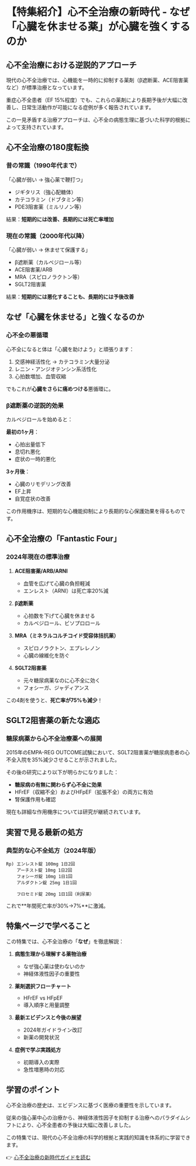 # 【特集紹介】心不全治療の新時代 - なぜ「心臓を休ませる薬」が心臓を強くするのか

## 心不全治療における逆説的アプローチ

現代の心不全治療では、心機能を一時的に抑制する薬剤（β遮断薬、ACE阻害薬など）が標準治療となっています。

重症心不全患者（EF 15%程度）でも、これらの薬剤により長期予後が大幅に改善し、日常生活動作が可能になる症例が多く報告されています。

この一見矛盾する治療アプローチは、心不全の病態生理に基づいた科学的根拠によって支持されています。

## 心不全治療の180度転換

### 昔の常識（1990年代まで）

「心臓が弱い → 強心薬で鞭打つ」

- ジギタリス（強心配糖体）
- カテコラミン（ドブタミン等）
- PDE3阻害薬（ミルリノン等）

結果：**短期的には改善、長期的には死亡率増加**

### 現在の常識（2000年代以降）

「心臓が弱い → 休ませて保護する」

- β遮断薬（カルベジロール等）
- ACE阻害薬/ARB
- MRA（スピロノラクトン等）
- SGLT2阻害薬

結果：**短期的には悪化することも、長期的には予後改善**

## なぜ「心臓を休ませる」と強くなるのか

### 心不全の悪循環

心不全になると体は「心臓を助けよう」と頑張ります：

1. 交感神経活性化 → カテコラミン大量分泌
2. レニン・アンジオテンシン系活性化
3. 心拍数増加、血管収縮

でもこれが**心臓をさらに痛めつける**悪循環に。

### β遮断薬の逆説的効果

カルベジロールを始めると：

**最初の1ヶ月**：
- 心拍出量低下
- 息切れ悪化
- 症状の一時的悪化

**3ヶ月後**：
- 心臓のリモデリング改善
- EF上昇
- 自覚症状の改善

この作用機序は、短期的な心機能抑制により長期的な心保護効果を得るものです。

## 心不全治療の「Fantastic Four」

### 2024年現在の標準治療

1. **ACE阻害薬/ARB/ARNI**
   - 血管を広げて心臓の負担軽減
   - エンレスト（ARNI）は死亡率20%減

2. **β遮断薬**
   - 心拍数を下げて心臓を休ませる
   - カルベジロール、ビソプロロール

3. **MRA（ミネラルコルチコイド受容体拮抗薬）**
   - スピロノラクトン、エプレレノン
   - 心臓の線維化を防ぐ

4. **SGLT2阻害薬**
   - 元々糖尿病薬なのに心不全に効く
   - フォシーガ、ジャディアンス

この4剤を使うと、**死亡率が75%も減少**！

## SGLT2阻害薬の新たな適応

### 糖尿病薬から心不全治療薬への展開

2015年のEMPA-REG OUTCOME試験において、SGLT2阻害薬が糖尿病患者の心不全入院を35%減少させることが示されました。

その後の研究により以下が明らかになりました：
- **糖尿病の有無に関わらず心不全に効果**
- HFrEF（収縮不全）およびHFpEF（拡張不全）の両方に有効
- 腎保護作用も確認

現在も詳細な作用機序については研究が継続されています。

## 実習で見る最新の処方

### 典型的な心不全処方（2024年版）

```
Rp) エンレスト錠 100mg 1日2回
    アーチスト錠 10mg 1日2回
    フォシーガ錠 10mg 1日1回
    アルダクトン錠 25mg 1日1回
    
    フロセミド錠 20mg 1日1回（利尿薬）
```

これで**年間死亡率が30%→7%**に激減。

## 特集ページで学べること

この特集では、心不全治療の「**なぜ**」を徹底解説：

1. **病態生理から理解する薬物治療**
   - なぜ強心薬は使わないのか
   - 神経体液性因子の重要性

2. **薬剤選択フローチャート**
   - HFrEF vs HFpEF
   - 導入順序と用量調整

3. **最新エビデンスと今後の展望**
   - 2024年ガイドライン改訂
   - 新薬の開発状況

4. **症例で学ぶ実践処方**
   - 初期導入の実際
   - 急性増悪時の対応

## 学習のポイント

心不全治療の歴史は、エビデンスに基づく医療の重要性を示しています。

従来の強心薬中心の治療から、神経体液性因子を抑制する治療へのパラダイムシフトにより、心不全患者の予後は大幅に改善しました。

この特集では、現代の心不全治療の科学的根拠と実践的知識を体系的に学習できます。

👉 [心不全治療の新時代ガイドを読む](https://penwitmi.github.io/okusuri_note/groups/heart-failure.html)